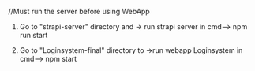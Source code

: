 //Must run the server before using WebApp

1. Go to "strapi-server" directory and 
-> run strapi server in cmd--> npm run start

2. Go to "Loginsystem-final" directory to
->run webapp Loginsystem in cmd--> npm start





